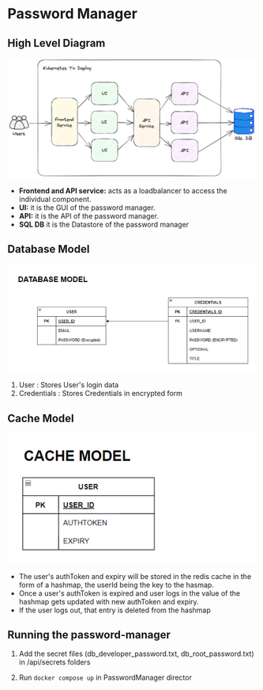 # Password Manager

## High Level Diagram
![High Level Diagram](./assets/hld.png)

- **Frontend and API service:** acts as a loadbalancer to access the individual component.
- **UI:** it is the GUI of the password manager.
- **API:** it is the API of the password manager.
- **SQL DB** it is the Datastore of the password manager

## Database Model
![Database Model](./assets/databaseModel.png)
1) User : Stores User's login data 
2) Credentials : Stores Credentials in encrypted form

## Cache Model
![Cache Model](./assets/cacheModel.png)
- The user's authToken and expiry will be stored in the redis cache in the form of a hashmap, the userId being the key to the hasmap. 
- Once a user's authToken is expired and user logs in the value of the hashmap gets updated with new authToken and expiry. 
- If the user logs out, that entry is deleted from the hashmap


## Running the password-manager
1) Add the secret files (db_developer_password.txt, db_root_password.txt) in /api/secrets folders

2) Run `docker compose up` in PasswordManager director


